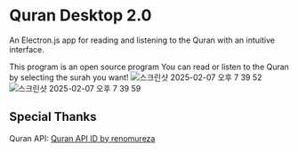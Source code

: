 # Quran Desktop 2.0

An Electron.js app for reading and listening to the Quran with an intuitive interface. 

This program is an open source program
You can read or listen to the Quran by selecting the surah you want!
![스크린샷 2025-02-07 오후 7 39 52](https://github.com/user-attachments/assets/cdf5f4ad-a2b4-4ee7-9e6d-36798f67d99a)
![스크린샷 2025-02-07 오후 7 39 59](https://github.com/user-attachments/assets/4252dfee-5c69-4be6-bb1c-7ad0cc918bc4)


## Special Thanks

Quran API: [Quran API ID by renomureza](https://github.com/renomureza/quran-api-id/)
